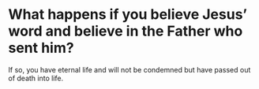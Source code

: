# What happens if you believe Jesus’ word and believe in the Father who sent him?

If so, you have eternal life and will not be condemned but have passed out of death into life.
